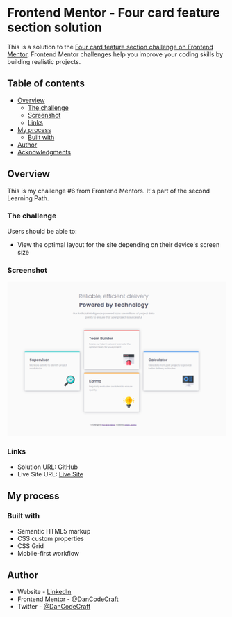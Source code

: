 # Frontend Mentor - Four card feature section solution

This is a solution to the [Four card feature section challenge on Frontend Mentor](https://www.frontendmentor.io/challenges/four-card-feature-section-weK1eFYK). Frontend Mentor challenges help you improve your coding skills by building realistic projects.

## Table of contents

- [Overview](#overview)
  - [The challenge](#the-challenge)
  - [Screenshot](#screenshot)
  - [Links](#links)
- [My process](#my-process)
  - [Built with](#built-with)
- [Author](#author)
- [Acknowledgments](#acknowledgments)

## Overview

This is my challenge #6 from Frontend Mentors.
It's part of the second Learning Path.

### The challenge

Users should be able to:

- View the optimal layout for the site depending on their device's screen size

### Screenshot

![](./FourCardsChallenge_SS.png)

### Links

- Solution URL: [GitHub](https://github.com/DanCodeCraft/FEM---FourCardFeature)
- Live Site URL: [Live Site](https://your-live-site-url.com)

## My process

### Built with

- Semantic HTML5 markup
- CSS custom properties
- CSS Grid
- Mobile-first workflow

## Author

- Website - [LinkedIn](https://www.linkedin.com/in/adannjacinto/m)
- Frontend Mentor - [@DanCodeCraft](https://www.frontendmentor.io/profile/dancodecraft)
- Twitter - [@DanCodeCraft](https://www.twitter.com/dancodecraft)
